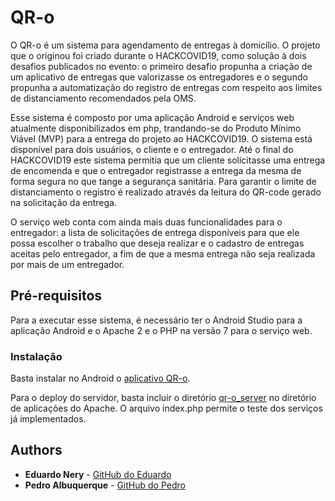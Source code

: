 # QR-o

O QR-o é um sistema para agendamento de entregas à domicílio. O projeto que o originou foi criado durante o HACKCOVID19, como solução à dois desafios publicados no evento: o primeiro desafio propunha a criação de um aplicativo de entregas que valorizasse os entregadores e o segundo propunha a automatização do registro de entregas com respeito aos limites de distanciamento recomendados pela OMS. 

Esse sistema é composto por uma aplicação Android e serviços web atualmente disponibilizados em php, trandando-se do Produto Mínimo Viável (MVP) para a entrega do projeto ao HACKCOVID19. O sistema está disponível para dois usuários, o cliente e o entregador. Até o final do HACKCOVID19 este sistema permitia que um cliente solicitasse uma entrega de encomenda e que o entregador registrasse a entrega da mesma de forma segura no que tange a segurança sanitária. Para garantir o limite de distanciamento o registro é realizado através da leitura do QR-code gerado na solicitação da entrega.

O serviço web conta com ainda mais duas funcionalidades para o entregador: a lista de solicitações de entrega disponíveis para que ele possa escolher o trabalho que deseja realizar e o cadastro de entregas aceitas pelo entregador, a fim de que a mesma entrega não seja realizada por mais de um entregador. 

## Pré-requisitos

Para a executar esse sistema, é necessário ter o Android Studio para a aplicação Android e o Apache 2 e o PHP na versão 7 para o serviço web.

### Instalação

Basta instalar no Android o [aplicativo QR-o](https://github.com/eduardonery1/QR-O/blob/master/app-debug.apk).

Para o deploy do servidor, basta incluir o diretório [qr-o_server](https://github.com/eduardonery1/QR-O/tree/master/qr-o_server) no diretório de aplicações do Apache. O arquivo index.php permite o teste dos serviços já implementados. 

## Authors

* **Eduardo Nery** - [GitHub do Eduardo](https://github.com/eduardonery1)
* **Pedro Albuquerque** - [GitHub do Pedro](https://github.com/pedrowluan)
